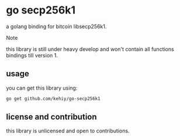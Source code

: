 # go secp256k1

a golang binding for bitcoin libsecp256k1.

> [!NOTE]  
> this library is still under heavy develop and won't contain all functions bindings till version 1.

## usage

you can get this library using:

```sh
go get github.com/kehiy/go-secp256k1
```

## license and contribution

this library is unlicensed and open to contributions.

